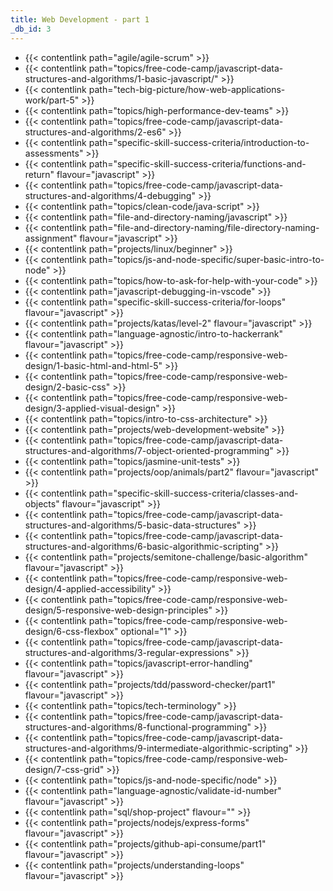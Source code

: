 ```yaml
---
title: Web Development - part 1
_db_id: 3
---
```


- {{< contentlink path="agile/agile-scrum" >}}
- {{< contentlink path="topics/free-code-camp/javascript-data-structures-and-algorithms/1-basic-javascript/" >}}
- {{< contentlink path="tech-big-picture/how-web-applications-work/part-5" >}}
- {{< contentlink path="topics/high-performance-dev-teams" >}}
- {{< contentlink path="topics/free-code-camp/javascript-data-structures-and-algorithms/2-es6" >}}
- {{< contentlink path="specific-skill-success-criteria/introduction-to-assessments" >}}
- {{< contentlink path="specific-skill-success-criteria/functions-and-return" flavour="javascript" >}}
- {{< contentlink path="topics/free-code-camp/javascript-data-structures-and-algorithms/4-debugging" >}}
- {{< contentlink path="topics/clean-code/java-script" >}}
- {{< contentlink path="file-and-directory-naming/javascript" >}}
- {{< contentlink path="file-and-directory-naming/file-directory-naming-assignment" flavour="javascript" >}}
- {{< contentlink path="projects/linux/beginner" >}}
- {{< contentlink path="topics/js-and-node-specific/super-basic-intro-to-node" >}}
- {{< contentlink path="topics/how-to-ask-for-help-with-your-code" >}}
- {{< contentlink path="javascript-debugging-in-vscode" >}}
- {{< contentlink path="specific-skill-success-criteria/for-loops" flavour="javascript" >}}
- {{< contentlink path="projects/katas/level-2" flavour="javascript" >}}
- {{< contentlink path="language-agnostic/intro-to-hackerrank" flavour="javascript" >}}
- {{< contentlink path="topics/free-code-camp/responsive-web-design/1-basic-html-and-html-5" >}}
- {{< contentlink path="topics/free-code-camp/responsive-web-design/2-basic-css" >}}
- {{< contentlink path="topics/free-code-camp/responsive-web-design/3-applied-visual-design" >}}
- {{< contentlink path="topics/intro-to-css-architecture" >}}
- {{< contentlink path="projects/web-development-website" >}}
- {{< contentlink path="topics/free-code-camp/javascript-data-structures-and-algorithms/7-object-oriented-programming" >}}
- {{< contentlink path="topics/jasmine-unit-tests" >}}
- {{< contentlink path="projects/oop/animals/part2"  flavour="javascript" >}}
- {{< contentlink path="specific-skill-success-criteria/classes-and-objects" flavour="javascript" >}}
- {{< contentlink path="topics/free-code-camp/javascript-data-structures-and-algorithms/5-basic-data-structures" >}}
- {{< contentlink path="topics/free-code-camp/javascript-data-structures-and-algorithms/6-basic-algorithmic-scripting" >}}
- {{< contentlink path="projects/semitone-challenge/basic-algorithm"  flavour="javascript" >}}
- {{< contentlink path="topics/free-code-camp/responsive-web-design/4-applied-accessibility" >}}
- {{< contentlink path="topics/free-code-camp/responsive-web-design/5-responsive-web-design-principles" >}}
- {{< contentlink path="topics/free-code-camp/responsive-web-design/6-css-flexbox" optional="1" >}}
- {{< contentlink path="topics/free-code-camp/javascript-data-structures-and-algorithms/3-regular-expressions" >}}
- {{< contentlink path="topics/javascript-error-handling" flavour="javascript" >}}
- {{< contentlink path="projects/tdd/password-checker/part1" flavour="javascript" >}}
- {{< contentlink path="topics/tech-terminology" >}}
- {{< contentlink path="topics/free-code-camp/javascript-data-structures-and-algorithms/8-functional-programming" >}}
- {{< contentlink path="topics/free-code-camp/javascript-data-structures-and-algorithms/9-intermediate-algorithmic-scripting" >}}
- {{< contentlink path="topics/free-code-camp/responsive-web-design/7-css-grid" >}}
- {{< contentlink path="topics/js-and-node-specific/node" >}}
- {{< contentlink path="language-agnostic/validate-id-number" flavour="javascript" >}}
- {{< contentlink path="sql/shop-project" flavour="" >}}
- {{< contentlink path="projects/nodejs/express-forms" flavour="javascript" >}}
- {{< contentlink path="projects/github-api-consume/part1" flavour="javascript" >}}
- {{< contentlink path="projects/understanding-loops" flavour="javascript" >}}
